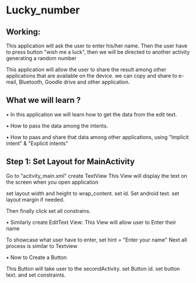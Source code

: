# Lucky_number

## Working:
This application will ask the user to enter his/her name. Then the user have to press button "wish me a luck", then we will be directed to another activity generating a random number

This application will allow the user to share the result among other applications that are available on the device.
we can copy and share to e-mail, Bluetooth, Goodle drive and other application.

## What we will learn ?
• In this application we will learn how to get the data from the edit text.

• How to pass the data among the intents.

• How to paas and share that data among other applications, using "Implicit intent" & "Explicit intents"

## Step 1: Set Layout for MainActivity
Go to "acitvity_main.xml" create TextView
This View will display the text on the screen when you open application

set layout width and height to wrap_content.
set id.
Set android text.
set layout margin if needed.

Then finally click set all constrains.

• Similarly create EditText View:
  This View will allow user to Enter their name

To showcase what user have to enter, set hint = "Enter your name"
Next all process is similar to Textview

• Now to Create a Button

  This Button will take user to the secondActivity.
  set Button id.
  set button text.
  and set constraints.


